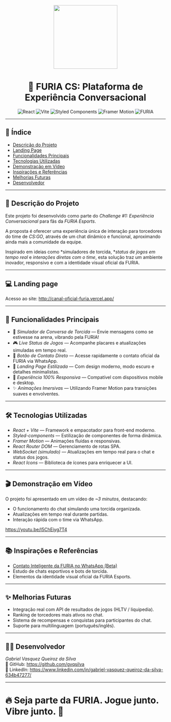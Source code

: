 <p align='center' >
  <img width="200px" loading="lazy" src = "https://github.com/user-attachments/assets/d695c364-c4b4-43a4-8826-79318f0bdb8c"/>
</p>

<h1 align="center"> 🐾 FURIA CS: Plataforma de Experiência Conversacional </h1>

<p align="center">
  <img src="https://img.shields.io/badge/React-20232A?style=for-the-badge&logo=react&logoColor=61DAFB" alt="React" />
  <img src="https://img.shields.io/badge/Vite-646CFF?style=for-the-badge&logo=vite&logoColor=white" alt="Vite" />
  <img src="https://img.shields.io/badge/Styled--Components-DB7093?style=for-the-badge&logo=styled-components&logoColor=white" alt="Styled Components" />
  <img src="https://img.shields.io/badge/Framer%20Motion-0055FF?style=for-the-badge&logo=framer&logoColor=white" alt="Framer Motion" />
  <img src="https://img.shields.io/badge/FURIA-000000?style=for-the-badge&logoColor=white" alt="FURIA" />
</p>

---

## 📑 Índice

- [Descrição do Projeto](#descricao)
- [Landing Page](#landing)
- [Funcionalidades Principais](#funcionalidades)
- [Tecnologias Utilizadas](#tecnologias)
- [Demonstração em Vídeo](#demonstracao)
- [Inspirações e Referências](#inspiracoes)
- [Melhorias Futuras](#melhorias)
- [Desenvolvedor](#desenvolvedor)

---

<h2 id="descricao" ><strong>📖 Descrição do Projeto</strong></h2>

Este projeto foi desenvolvido como parte do *Challenge #1: Experiência Conversacional* para fãs da *FURIA Esports*.

A proposta é oferecer uma experiência única de interação para torcedores do time de *CS:GO*, através de um chat dinâmico e funcional, aproximando ainda mais a comunidade da equipe.

Inspirado em ideias como *simuladores de torcida, **status de jogos em tempo real* e *interações diretas com o time*, esta solução traz um ambiente inovador, responsivo e com a identidade visual oficial da FURIA.

---

<h2 id="landing" ><strong>💻 Landing page</strong></h2>

Acesso ao site: http://canal-oficial-furia.vercel.app/

---

<h2 id="funcionalidades" ><strong>🚀 Funcionalidades Principais</strong></h2>

- 💬 *Simulador de Conversa de Torcida* — Envie mensagens como se estivesse na arena, vibrando pela FURIA!
- 🎮 *Live Status de Jogos* — Acompanhe placares e atualizações simuladas em tempo real.
- 🤝 *Botão de Contato Direto* — Acesse rapidamente o contato oficial da FURIA via WhatsApp.
- 🖤 *Landing Page Estilizada* — Com design moderno, modo escuro e detalhes minimalistas.
- 📱 *Experiência 100% Responsiva* — Compatível com dispositivos mobile e desktop.
- ✨ *Animações Imersivas* — Utilizando Framer Motion para transições suaves e envolventes.

---

<h2 id="tecnologia" ><strong>🛠️ Tecnologias Utilizadas</strong></h2>

- *React + Vite* — Framework e empacotador para front-end moderno.
- *Styled-components* — Estilização de componentes de forma dinâmica.
- *Framer Motion* — Animações fluídas e responsivas.
- *React Router DOM* — Gerenciamento de rotas SPA.
- *WebSocket (simulado)* — Atualizações em tempo real para o chat e status dos jogos.
- *React Icons* — Biblioteca de ícones para enriquecer a UI.

---

<h2 id="demonstracao" ><strong>🎬 Demonstração em Vídeo</strong></h2>

O projeto foi apresentado em um vídeo de *~3 minutos*, destacando:
- O funcionamento do chat simulando uma torcida organizada.
- Atualizações em tempo real durante partidas.
- Interação rápida com o time via WhatsApp.

https://youtu.be/I5ChEiyg7T4

---

<h2 id="inpiracoes" ><strong>📚 Inspirações e Referências</strong></h2>

- [Contato Inteligente da FURIA no WhatsApp (Beta)](https://wa.me/5511993404466)
- Estudo de chats esportivos e bots de torcida.
- Elementos da identidade visual oficial da FURIA Esports.

---

<h2 id="melhorias" ><strong>✨ Melhorias Futuras</strong></h2>

- Integração real com API de resultados de jogos (HLTV / liquipedia).
- Ranking de torcedores mais ativos no chat.
- Sistema de recompensas e conquistas para participantes do chat.
- Suporte para multilinguagem (português/inglês).

---

<h2 id="desenvolvedor" ><strong>🧑‍💻 Desenvolvedor</strong></h2>

*Gabriel Vasquez Queiroz da Silva*  
💼 GitHub: https://github.com/gvqsilva  
🔗 LinkedIn: https://www.linkedin.com/in/gabriel-vasquez-queiroz-da-silva-634b47277/

---

# 🔥 Seja parte da FURIA. Jogue junto. Vibre junto. 🐾
